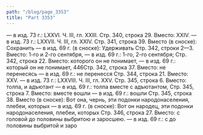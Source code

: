 ```yaml
---
path: "/blog/page_3353"
title: "Part 3353"
---
```


 — в изд. 73 г.: LXXVI.
Ч. III, гл. XXIII.
Стр. 340, строка 29.
Вместо: XXIV. — в изд. 73 г.: LXXVII.
Ч. III, гл. XXIV.
Стр. 341, строка 39.
Вместо (в сноске): Сохранить — в изд. 69 г. (в сноске): Удерживать
Стр. 342, строки 2—3.
Вместо: 1-го и 2-го сентября, — в изд. 69 г.: 1-го, 2-го сентября;
Стр. 342, строка 22.
Вместо: которого он не понимает, — в изд. 69 г.: который он не понимает,
446Стр. 342, строка 37.
Вместо: не перенесясь — в изд. 69 г.: не перенесся
Стр. 344, строка 21.
Вместо: XXV. — в изд. 73 г.: LXXVIII.
Ч. III, гл. XXV.
Стр. 345, строка 6.
Вместо: толпа, и адъютант — в изд. 69 г.: толпа вместе с адъютантом,
Стр. 345, строка 7.
Вместо: вместе вошли — в изд. 69 г.: вошли
Стр. 345, строка 38.
Вместо (в сноске): Вот она, чернь, эти подонки народонаселения, плебеи, которых — в изд. 69 г. (в сноске): Вот он народец, эти подонки народонаселения, плебеи, которых
Стр. 346, строка 27.
Вместо: с головой до половины выбритою и заросшею. — в изд. 69 г.: с до половины выбритой и заро

